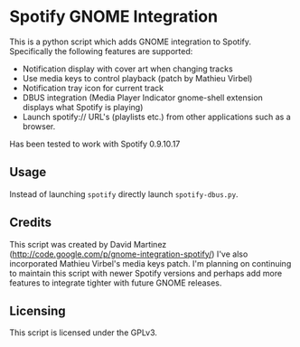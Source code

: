 Spotify GNOME Integration
=========================

This is a python script which adds GNOME integration to Spotify. Specifically
the following features are supported:

* Notification display with cover art when changing tracks
* Use media keys to control playback (patch by Mathieu Virbel)
* Notification tray icon for current track
* DBUS integration (Media Player Indicator gnome-shell extension displays what Spotify is playing)
* Launch spotify:// URL's (playlists etc.) from other applications such as a browser.

Has been tested to work with Spotify 0.9.10.17

## Usage

Instead of launching `spotify` directly launch `spotify-dbus.py`.

## Credits

This script was created by David Martinez (http://code.google.com/p/gnome-integration-spotify/)
I've also incorporated Mathieu Virbel's media keys patch. I'm planning on
continuing to maintain this script with newer Spotify versions and perhaps add
more features to integrate tighter with future GNOME releases.

## Licensing

This script is licensed under the GPLv3.
